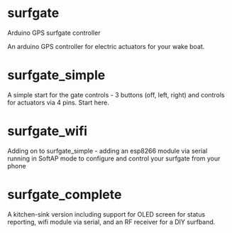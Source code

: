 # surfgate
Arduino GPS surfgate controller

An arduino GPS controller for electric actuators for your wake boat.

# surfgate_simple
A simple start for the gate controls - 3 buttons (off, left, right) and controls for actuators via 4 pins.  Start here.


# surfgate_wifi
Adding on to surfgate_simple - adding an esp8266 module via serial running in SoftAP mode to configure and control your surfgate from your phone

# surfgate_complete
A kitchen-sink version including support for OLED screen for status reporting, wifi module via serial, and an RF receiver for a DIY surfband.
